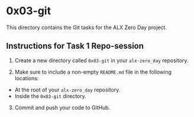 # 0x03-git
 This directory contains the Git tasks for the ALX Zero Day project.

## Instructions for Task 1 Repo-session
 1. Create a new directory called `0x03-git` in your `alx-zero_day` repository.
 

 2. Make sure to include a non-empty `README.md` file in the following locations:
   - At the root of your `alx-zero_day` repository.
   - Inside the `0x03-git` directory.

 3. Commit and push your code to GitHub.
